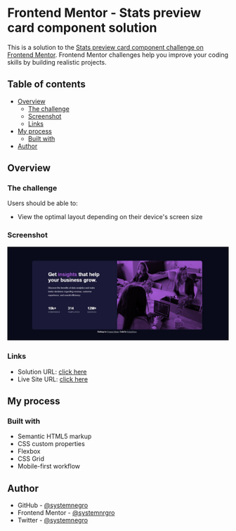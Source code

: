 # Frontend Mentor - Stats preview card component solution

This is a solution to the [Stats preview card component challenge on Frontend Mentor](https://www.frontendmentor.io/challenges/stats-preview-card-component-8JqbgoU62). Frontend Mentor challenges help you improve your coding skills by building realistic projects. 

## Table of contents

- [Overview](#overview)
  - [The challenge](#the-challenge)
  - [Screenshot](#screenshot)
  - [Links](#links)
- [My process](#my-process)
  - [Built with](#built-with)
- [Author](#author)


## Overview

### The challenge

Users should be able to:

- View the optimal layout depending on their device's screen size

### Screenshot

![](./thumbnail.jpg)

### Links

- Solution URL: [click here](https://www.frontendmentor.io/challenges/stats-preview-card-component-8JqbgoU62)
- Live Site URL: [click here](https://systemnegro.github.io/stats-preview-card-component/)

## My process

### Built with

- Semantic HTML5 markup
- CSS custom properties
- Flexbox
- CSS Grid
- Mobile-first workflow



## Author

- GitHub - [@systemnegro](https://github.com/systemnegro)
- Frontend Mentor - [@systemnrgro](https://www.frontendmentor.io/profile/systemnegro)
- Twitter - [@systemnegro](https://www.twitter.com/systemnegro)


